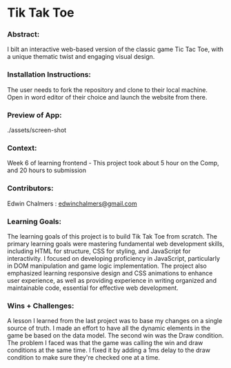 # Tik Tak Toe

### Abstract:

I bilt an interactive web-based version of the classic game Tic Tac Toe, with a unique thematic twist and engaging visual design.



### Installation Instructions:

The user needs to fork the repository and clone to their local machine. Open in word editor of their choice and launch the website from there.

 

### Preview of App:

./assets/screen-shot



### Context:

Week 6 of learning frontend - This project took about 5 hour on the Comp, and 20 hours to submission

 

### Contributors:

Edwin Chalmers : edwinchalmers@gmail.com

 

### Learning Goals:

The learning goals of this project is to build Tik Tak Toe from scratch. The primary learning goals were mastering fundamental web development skills, including HTML for structure, CSS for styling, and JavaScript for interactivity. I focused on developing proficiency in JavaScript, particularly in DOM manipulation and game logic implementation. The project also emphasized learning responsive design and CSS animations to enhance user experience, as well as providing experience in writing organized and maintainable code, essential for effective web development.

 

### Wins + Challenges:

A lesson I learned from the last project was to base my changes on a single source of truth. I made an effort to have all the dynamic elements in the game be based on the data model. The second win was the Draw condition. The problem I faced was that the game was calling the win and draw conditions at the same time. I fixed it by adding a 1ms delay to the draw condition to make sure they're checked one at a time.

